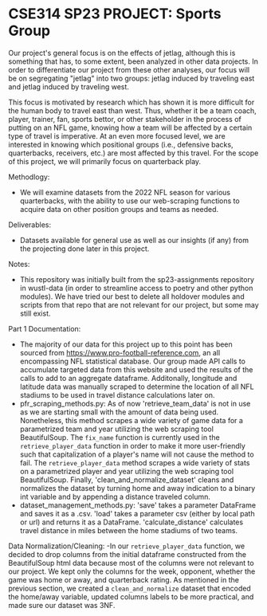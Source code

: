 # CSE314 SP23 PROJECT: Sports Group

Our project's general focus is on the effects of jetlag, although this is something that has, to some extent, been analyzed in other data projects. In order to differentiate our project from these other analyses, our focus will be on segregating "jetlag" into two groups: jetlag induced by traveling east and jetlag induced by traveling west.

This focus is motivated by research which has shown it is more difficult for the human body to travel east than west. Thus, whether it be a team coach, player, trainer, fan, sports bettor, or other stakeholder in the process of putting on an NFL game, knowing how a team will be affected by a certain type of travel is imperative. At an even more focused level, we are interested in knowing which positional groups (i.e., defensive backs, quarterbacks, receivers, etc.) are most affected by this travel. For the scope of this project, we will primarily focus on quarterback play.

Methodlogy:
- We will examine datasets from the 2022 NFL season for various quarterbacks, with the ability to use our web-scraping functions to acquire data on other position groups and teams as needed.

Deliverables:
- Datasets available for general use as well as our insights (if any) from the projecting done later in this project.

Notes:
- This repository was initially built from the sp23-assignments repository in wustl-data (in order to streamline access to poetry and other python modules). We have tried our best to delete all holdover modules and scripts from that repo that are not relevant for our project, but some may still exist.

Part 1 Documentation: 
- The majority of our data for this project up to this point has been sourced from https://www.pro-football-reference.com, an all encompassing NFL statistical database. Our group made API calls to accumulate targeted data from this website and used the results of the calls to add to an aggregate dataframe. Additonally, longitude and latitude data was manually scraped to determine the location of all NFL stadiums to be used in travel distance calculations later on. 
- pfr_scraping_methods.py: As of now 'retrieve_team_data' is not in use as we are starting small with the amount of data being used. Nonetheless, this method scrapes a wide variety of game data for a parametrized team and year utilizing the web scraping tool BeautifulSoup. The `fix_name` function is currently used in the `retrieve_player_data` function in order to make it more user-friendly such that capitalization of a player's name will not cause the method to fail. The `retrieve_player_data` method scrapes a wide variety of stats on a parametrized player and year utilizing the web scraping tool BeautifulSoup. Finally, 'clean_and_normalize_dataset' cleans and normalizes the dataset by turning home and away indication to a binary int variable and by appending a distance traveled column. 
- dataset_management_methods.py: 'save' takes a parameter DataFrame and saves it as a .csv. 'load' takes a parameter csv (either by local path or url) and returns it as a DataFrame. 'calculate_distance' calculates travel distance in miles between the home stadiums of two teams.

Data Normalization/Cleaning:
-In our `retrieve_player_data` function, we decided to drop columns from the initial dataframe constructed from the BeautifulSoup html data because most of the columns were not relevant to our project. We kept only the columns for the week, opponent, whether the game was home or away, and quarterback rating. As mentioned in the previous section, we created a `clean_and_normalize` dataset that encoded the home/away variable, updated columns labels to be more practical, and made sure our dataset was 3NF.


